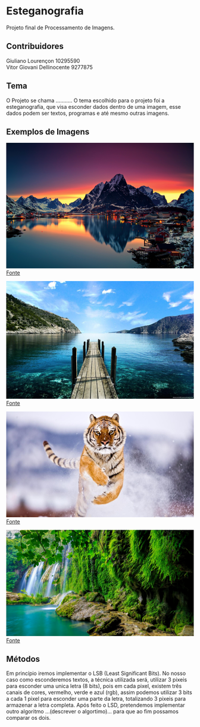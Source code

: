 # Esteganografia
Projeto final de Processamento de Imagens.

## Contribuidores

Giuliano Lourençon  10295590<br />
Vitor Giovani Dellinocente 9277875<br />

## Tema
O Projeto se chama ...........
O tema escolhido para o projeto foi a esteganografia, que visa esconder dados dentro de uma imagem, esse dados podem ser textos, programas e até mesmo outras imagens. 

## Exemplos de Imagens
![Imagem Montanha](https://github.com/VitorGDellino/Steganography/blob/master/images/mountain.jpg)<br />
[Fonte](https://wallpapersite.com/nature/reine-lake-mountains-norway-4k-4899.html)<br />

![Imagem Mar](https://github.com/VitorGDellino/Steganography/blob/master/images/sea.jpg)<br />
[Fonte](https://br.pinterest.com/pin/24629129192697872)<br />

![Imagem Tigre](https://github.com/VitorGDellino/Steganography/blob/master/images/tiger.jpg)<br />
[Fonte](http://www.img.pink/image/fv)<br />

![Imagem Cachoeira](https://github.com/VitorGDellino/Steganography/blob/master/images/waterfall.jpg)<br />
[Fonte](https://wallpapersite.com/nature/tropical-forest-waterfall-hd-4k-6161.html)<br />

## Métodos
Em princípio iremos implementar o LSB (Least Significant Bits). No nosso caso como esconderemos textos, a técnica utilizada será, utilizar 3 pixeis para esconder uma unica letra (8 bits), pois em cada pixel, existem três canais de cores, vermelho, verde e azul (rgb), assim podemos utilizar 3 bits a cada 1 pixel para esconder uma parte da letra, totalizando 3 pixeis para armazenar a letra completa. Após feito o LSD, pretendemos implementar outro algoritmo ...(descrever o algortimo)... para que ao fim possamos comparar os dois. 
